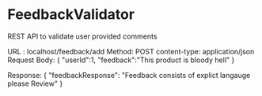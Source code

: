 # FeedbackValidator
 REST API to validate user provided comments
 
 URL : localhost/feedback/add
 Method: POST
 content-type: application/json
 Request Body:
 {
	"userId":1,
	"feedback":"This product is bloody hell"
}

Response:
{
    "feedbackResponse": "Feedback consists of explict langauge please Review"
}
